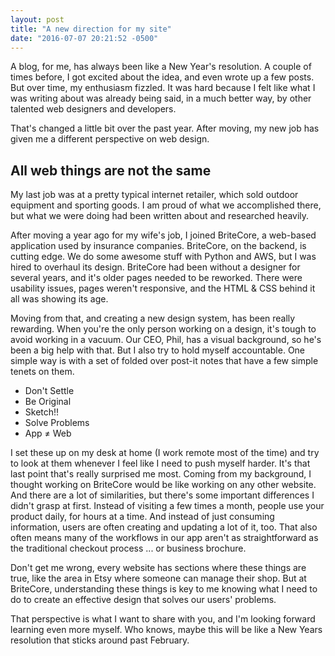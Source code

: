```yaml
---
layout: post
title: "A new direction for my site"
date: "2016-07-07 20:21:52 -0500"
---
```


A blog, for me, has always been like a New Year's resolution. A couple of times before, I got excited about the idea, and even wrote up a few posts. But over time, my enthusiasm fizzled. It was hard because I felt like what I was writing about was already being said, in a much better way, by other talented web designers and developers.

That's changed a little bit over the past year. After moving, my new job has given me a different perspective on web design.

## All web things are not the same

My last job was at a pretty typical internet retailer, which sold outdoor equipment and sporting goods. I am proud of what we accomplished there, but what we were doing had been written about and researched heavily.

After moving a year ago for my wife's job, I joined BriteCore, a web-based application used by insurance companies. BriteCore, on the backend, is cutting edge. We do some awesome stuff with Python and AWS, but I was hired to overhaul its design. BriteCore had been without a designer for several years, and it's older pages needed to be reworked. There were usability issues, pages weren't responsive, and the HTML & CSS behind it all was showing its age.

Moving from that, and creating a new design system, has been really rewarding. When you're the only person working on a design, it's tough to avoid working in a vacuum. Our CEO, Phil, has a visual background, so he's been a big help with that. But I also try to hold myself accountable. One simple way is with a set of folded over post-it notes that have a few simple tenets on them.

* Don't Settle
* Be Original
* Sketch!!
* Solve Problems
* App ≠ Web

I set these up on my desk at home (I work remote most of the time) and try to look at them whenever I feel like I need to push myself harder. It's that last point that's really surprised me most. Coming from my background, I thought working on BriteCore would be like working on any other website. And there are a lot of similarities, but there's some important differences I didn't grasp at first. Instead of visiting a few times a month, people use your product daily, for hours at a time. And instead of just consuming information, users are often creating and updating a lot of it, too. That also often means many of the workflows in our app aren't as straightforward as the traditional checkout process ... or business brochure.

Don't get me wrong, every website has sections where these things are true, like the area in Etsy where someone can manage their shop. But at BriteCore, understanding these things is key to me knowing what I need to do to create an effective design that solves our users' problems.

That perspective is what I want to share with you, and I'm looking forward learning even more myself. Who knows, maybe this will be like a New Years resolution that sticks around past February.
